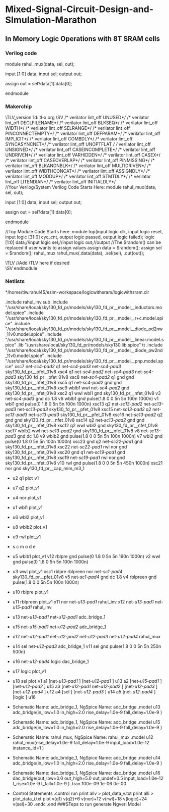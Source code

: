 # Mixed-Signal-Circuit-Design-and-SImulation-Marathon
## In Memory Logic Operations with 8T SRAM cells
### Verilog code
module rahul_mux(data, sel, out);

input [1:0] data;
input sel;
output out;

assign out = sel?data[1]:data[0];

endmodule

### Makerchip
\TLV_version 1d: tl-x.org
\SV
/* verilator lint_off UNUSED*/  /* verilator lint_off DECLFILENAME*/  /* verilator lint_off BLKSEQ*/  /* verilator lint_off WIDTH*/  /* verilator lint_off SELRANGE*/  /* verilator lint_off PINCONNECTEMPTY*/  /* verilator lint_off DEFPARAM*/  /* verilator lint_off IMPLICIT*/  /* verilator lint_off COMBDLY*/  /* verilator lint_off SYNCASYNCNET*/  /* verilator lint_off UNOPTFLAT */  /* verilator lint_off UNSIGNED*/  /* verilator lint_off CASEINCOMPLETE*/  /* verilator lint_off UNDRIVEN*/  /* verilator lint_off VARHIDDEN*/  /* verilator lint_off CASEX*/  /* verilator lint_off CASEOVERLAP*/  /* verilator lint_off PINMISSING*/   /* verilator lint_off BLKANDNBLK*/  /* verilator lint_off MULTIDRIVEN*/     /* verilator lint_off WIDTHCONCAT*/  /* verilator lint_off ASSIGNDLY*/  /* verilator lint_off MODDUP*/  /* verilator lint_off STMTDLY*/  /* verilator lint_off LITENDIAN*/  /* verilator lint_off INITIALDLY*/  
//Your Verilog/System Verilog Code Starts Here:
module rahul_mux(data, sel, out);

input [1:0] data;
input sel;
output out;

assign out = sel?data[1]:data[0];

endmodule


//Top Module Code Starts here:
	module top(input logic clk, input logic reset, input logic [31:0] cyc_cnt, output logic passed, output logic failed);
		logic  [1:0] data;//input
		logic  sel;//input
		logic  out;//output
//The $random() can be replaced if user wants to assign values
		assign data = $random();
		assign sel = $random();
		rahul_mux rahul_mux(.data(data), .sel(sel), .out(out));
	
\TLV
//Add \TLV here if desired                                     
\SV
endmodule




### Netlists
 */home/tiw.rahul45/esim-workspace/logicwithsram/logicwithsram.cir

.include rahul_inv.sub
.include "/usr/share/local/sky130_fd_pr/models/sky130_fd_pr__model__inductors.model.spice"
.include "/usr/share/local/sky130_fd_pr/models/sky130_fd_pr__model__r+c.model.spice"
.include "/usr/share/local/sky130_fd_pr/models/sky130_fd_pr__model__diode_pd2nw_11v0.model.spice"
.include "/usr/share/local/sky130_fd_pr/models/sky130_fd_pr__model__linear.model.spice"
.lib "/usr/share/local/sky130_fd_pr/models/sky130.lib.spice" tt
.include "/usr/share/local/sky130_fd_pr/models/sky130_fd_pr__model__diode_pw2nd_11v0.model.spice"
.include "/usr/share/local/sky130_fd_pr/models/sky130_fd_pr__model__pnp.model.spice"
xsc7 net-_sc4-pad2_ q1 net-_sc4-pad3_ net-_sc4-pad3_ sky130_fd_pr__pfet_01v8 
xsc4 q1 net-_sc4-pad2_ net-_sc4-pad3_ net-_sc4-pad3_ sky130_fd_pr__pfet_01v8 
xsc8 net-_sc4-pad2_ q1 gnd gnd sky130_fd_pr__nfet_01v8 
xsc5 q1 net-_sc4-pad2_ gnd gnd sky130_fd_pr__nfet_01v8 
xsc9 wblb1 wwl net-_sc4-pad2_ gnd sky130_fd_pr__nfet_01v8 
xsc2 q1 wwl wbl1 gnd sky130_fd_pr__nfet_01v8 
v3 net-_sc4-pad3_ gnd  dc 1.8
v6  wblb1 gnd pulse(1.8 0 0 5n 5n 100n 1000n)
v1  wbl1 gnd pulse(0 1.8 0 5n 5n 100n 1000n)
xsc13 q2 net-_sc13-pad2_ net-_sc13-pad3_ net-_sc13-pad3_ sky130_fd_pr__pfet_01v8 
xsc15 net-_sc13-pad2_ q2 net-_sc13-pad3_ net-_sc13-pad3_ sky130_fd_pr__pfet_01v8 
xsc16 net-_sc13-pad2_ q2 gnd gnd sky130_fd_pr__nfet_01v8 
xsc14 q2 net-_sc13-pad2_ gnd gnd sky130_fd_pr__nfet_01v8 
xsc12 q2 wwl wbl2 gnd sky130_fd_pr__nfet_01v8 
xsc17 wblb2 wwl net-_sc13-pad2_ gnd sky130_fd_pr__nfet_01v8 
v8 net-_sc13-pad3_ gnd  dc 1.8
v9  wblb2 gnd pulse(1.8 0 0 5n 5n 100n 1000n)
v7  wbl2 gnd pulse(0 1.8 0 5n 5n 100n 1000n)
xsc23 gnd q2 net-_sc22-pad1_ gnd sky130_fd_pr__nfet_01v8 
xsc22 net-_sc22-pad1_ rwl nor gnd sky130_fd_pr__nfet_01v8 
xsc20 gnd q1 net-_sc19-pad1_ gnd sky130_fd_pr__nfet_01v8 
xsc19 net-_sc19-pad1_ rwl nor gnd sky130_fd_pr__nfet_01v8 
v10  rwl gnd pulse(1.8 0 0 5n 5n 450n 1000n)
xsc21 nor gnd sky130_fd_pr__cap_mim_m3_1 
* u2  q1 plot_v1
* u7  q2 plot_v1
* u4  nor plot_v1
* u1  wbl1 plot_v1
* u6  wbl2 plot_v1
* u8  wblb2 plot_v1
* u9  rwl plot_v1
* s c m o d e
* u5  wblb1 plot_v1
v12  rblpre gnd pulse(0 1.8 0 5n 5n 190n 1000n)
v2  wwl gnd pulse(0 1.8 0 5n 5n 100n 1000n)
* u3  wwl plot_v1
xsc1 rblpre rblpreen nor net-_sc1-pad4_ sky130_fd_pr__pfet_01v8 
v5 net-_sc1-pad4_ gnd  dc 1.8
v4  rblpreen gnd pulse(1.8 0 0 5n 5n 100n 1000n)
* u10  rblpre plot_v1
* u11  rblpreen plot_v1
x11 nor net-_u13-pad1_ rahul_inv
x12 net-_u13-pad1_ net-_u15-pad1_ rahul_inv
* u13  net-_u13-pad1_ net-_u12-pad1_ adc_bridge_1
* u15  net-_u15-pad1_ net-_u12-pad2_ adc_bridge_1
* u12  net-_u12-pad1_ net-_u12-pad2_ net-_u12-pad3_ net-_u12-pad4_ rahul_mux
* u14  sel net-_u12-pad3_ adc_bridge_1
v11  sel gnd pulse(1.8 0 0 5n 5n 250n 500n)
* u16  net-_u12-pad4_ logic dac_bridge_1
* u17  logic plot_v1
* u18  sel plot_v1
a1 [net-_u13-pad1_ ] [net-_u12-pad1_ ] u13
a2 [net-_u15-pad1_ ] [net-_u12-pad2_ ] u15
a3 [net-_u12-pad1_ net-_u12-pad2_ ] [net-_u12-pad3_ ] [net-_u12-pad4_ ] u12
a4 [sel ] [net-_u12-pad3_ ] u14
a5 [net-_u12-pad4_ ] [logic ] u16
* Schematic Name:                             adc_bridge_1, NgSpice Name: adc_bridge
.model u13 adc_bridge(in_low=1.0 in_high=2.0 rise_delay=1.0e-9 fall_delay=1.0e-9 ) 
* Schematic Name:                             adc_bridge_1, NgSpice Name: adc_bridge
.model u15 adc_bridge(in_low=1.0 in_high=2.0 rise_delay=1.0e-9 fall_delay=1.0e-9 ) 
* Schematic Name:                             rahul_mux, NgSpice Name: rahul_mux
.model u12 rahul_mux(rise_delay=1.0e-9 fall_delay=1.0e-9 input_load=1.0e-12 instance_id=1 ) 
* Schematic Name:                             adc_bridge_1, NgSpice Name: adc_bridge
.model u14 adc_bridge(in_low=1.0 in_high=2.0 rise_delay=1.0e-9 fall_delay=1.0e-9 ) 
* Schematic Name:                             dac_bridge_1, NgSpice Name: dac_bridge
.model u16 dac_bridge(out_low=0.0 out_high=5.0 out_undef=0.5 input_load=1.0e-12 t_rise=1.0e-9 t_fall=1.0e-9 ) 
.tran 100e-09 1e-06 0e-00

* Control Statements 
.control
run
print allv > plot_data_v.txt
print alli > plot_data_i.txt
plot v(q1) v(q2)+6 v(nor)+12 v(rwl)+18 v(logic)+24 v(sel)+30
.endc
.end
###STeps to run generate Ngveri Model
